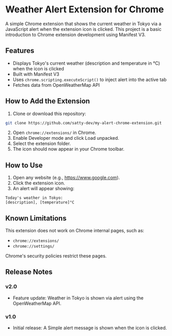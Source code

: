 # Weather Alert Extension for Chrome

A simple Chrome extension that shows the current weather in Tokyo via a JavaScript alert when the extension icon is clicked. This project is a basic introduction to Chrome extension development using Manifest V3.

## Features

- Displays Tokyo's current weather (description and temperature in °C) when the icon is clicked
- Built with Manifest V3
- Uses `chrome.scripting.executeScript()` to inject alert into the active tab
- Fetches data from OpenWeatherMap API

## How to Add the Extension

1. Clone or download this repository:

```bash
git clone https://github.com/satty-dev/my-alert-chrome-extension.git
```

2. Open `chrome://extensions/` in Chrome.
3. Enable Developer mode and click Load unpacked.
4. Select the extension folder.
5. The icon should now appear in your Chrome toolbar.

## How to Use

1. Open any website (e.g., https://www.google.com).
2. Click the extension icon.
3. An alert will appear showing:

```
Today's weather in Tokyo:
[description], [temperature]°C
```

## Known Limitations

This extension does not work on Chrome internal pages, such as:

- `chrome://extensions/`
- `chrome://settings/`

Chrome's security policies restrict these pages.

## Release Notes

### v2.0
- Feature update: Weather in Tokyo is shown via alert using the OpenWeatherMap API.

### v1.0
- Initial release: A Simple alert message is shown when the icon is clicked.
